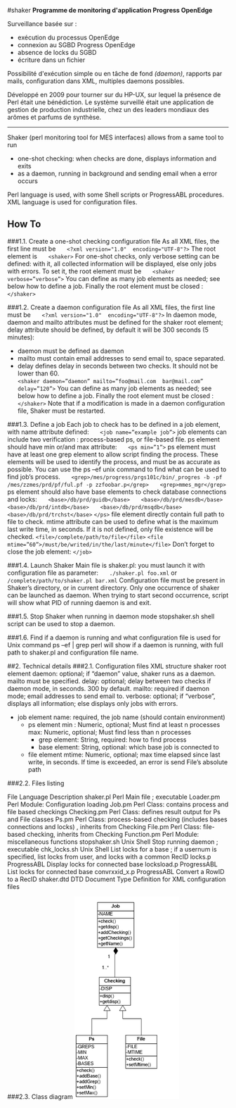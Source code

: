#shaker
**Programme de monitoring d'application Progress OpenEdge**

Surveillance basée sur :
* exécution du processus OpenEdge
* connexion au SGBD Progress OpenEdge
* absence de locks du SGBD
* écriture dans un fichier

Possibilité d'exécution simple ou en tâche de fond *(daemon)*, rapports par mails, configuration dans XML, multiples daemons possibles.

Développé en 2009 pour tourner sur du HP-UX, sur lequel la présence de Perl était une bénédiction.
Le système surveillé était une application de gestion de production industrielle, chez un des leaders mondiaux des arômes et parfums de synthèse.



---

Shaker (perl monitoring tool for MES interfaces) allows from a same tool to run
* one-shot checking: when checks are done, displays information and exits
* as a daemon, running in background and sending email when a error occurs

Perl language is used, with some Shell scripts or ProgressABL procedures. XML language is used for configuration files.

## How To
###1.1.	Create a one-shot checking configuration file
As all XML files, the first line must be
`	<?xml version="1.0"  encoding="UTF-8"?>`
The root element is 
`	<shaker>`
For one-shot checks, only verbose setting can be defined: with it, all collected information will be displayed, else only jobs with errors. To set it, the root element must be
`	<shaker verbose=”verbose”>`
You can define as many job elements as needed; see below how to define a job.
Finally the root element must be closed :
`	</shaker>`

###1.2.	Create a daemon configuration file
As all XML files, the first line must be
`	<?xml version="1.0"  encoding="UTF-8"?>`
In daemon mode, daemon and mailto attributes must be defined for the shaker root element; delay attribute should be defined, by default it will be 300 seconds (5 minutes):
* daemon must be defined as daemon
* mailto must contain email addresses to send email to, space separated.
* delay defines delay in seconds between two checks. It should not be lower than 60.	
`<shaker daemon=”daemon” mailto=”foo@mail.com  bar@mail.com” delay=”120”>`
You can define as many job elements as needed; see below how to define a job.
Finally the root element must be closed :
`	</shaker>`
Note that if a modification is made in a daemon configuration file, Shaker must be restarted.

###1.3.	Define a job
Each job to check has to be defined in a job element, with name attribute defined:
`	<job name=”example job”>`
job elements can include two verification : process-based ps, or file-based file.
ps element should have min or/and max attribute:
`	<ps min=”1”>`
ps element must have at least one grep element to allow script finding the process. These elements will be used to identify the process, and must be as accurate as possible. You can use the ps –ef unix command to find what can be used to find job’s process.
`	<grep>/mes/progress/prgs101c/bin/_progres -b -pf 			/mes/zzmes/prd/pf/ful.pf -p zzfoobar.p</grep>`
`	<grep>mmes_mgr</grep>`
ps element should also have base elements to check database connections and locks:
`	<base>/db/prd/guidb</base>`
`	<base>/db/prd/mesdb</base>`
`	<base>/db/prd/intdb</base>`
`	<base>/db/prd/msqdb</base>`
`	<base>/db/prd/trchst</base>`
`</ps>`
file element directly contain full path to file to check. mtime attribute can be used to define what is the maximum last write time, in seconds. If it is not defined, only file existence will be checked.
		`<file>/complete/path/to/file</file>`
		`<file mtime=”60”>/must/be/writed/in/the/last/minute</file>`
Don’t forget to close the job element:
	`</job>`

###1.4.	Launch Shaker
Main file is shaker.pl: you must launch it with configuration file as parameter:
`	./shaker.pl foo.xml`
or
`	/complete/path/to/shaker.pl bar.xml`
Configuration file must be present in Shaker’s directory, or in current directory.
Only one occurrence of shaker can be launched as daemon. When trying to start second occurrence, script will show what PID of running daemon is and exit.

###1.5.	Stop Shaker when running in daemon mode
stopshaker.sh shell script can be used to stop a daemon.


###1.6.	Find if a daemon is running and what configuration file is used for
Unix command ps –ef | grep perl will show if a daemon is running, with full path to shaker.pl and configuration file name.


##2.	Technical details
###2.1.	Configuration files XML structure
shaker root element
  daemon: optional; if “daemon” value, shaker runs as a daemon. mailto must be specified.
  delay: optional; delay between two checks if daemon mode, in seconds. 300 by default.
  mailto: required if daemon mode; email addresses to send email to.
  verbose: optional; if “verbose”, displays all information; else displays only jobs with errors.
  - job element
    name: required, the job name (should contain environment)
    - ps element
      min : Numeric, optional; Must find at least n processes
      max: Numeric, optional; Must find less than n processes
      - grep element: String, required: how to find process
      - base element: String, optional: which base job is connected to
    - file element
      mtime: Numeric, optional; max time elapsed since last write, in seconds. If time is exceeded, an error is send
        File’s absolute path

###2.2.	Files listing

File	Language	Description
shaker.pl	Perl	Main file ; executable
Loader.pm	Perl	Module: Configuration loading
Job.pm	Perl	Class: contains process and file based checkings
Checking.pm	Perl	Class: defines result output for Ps and File classes
Ps.pm	Perl	Class: process-based checking (includes bases connections and locks) , inherits from Checking
File.pm	Perl	Class: file-based checking, inherits from Checking
Function.pm	Perl	Module: miscellaneous functions
stopshaker.sh	Unix Shell	Stop running daemon ; executable
chk_locks.sh	Unix Shell	List locks for a base ; if a usernum is specified, list locks from user, and locks with a common RecID
locks.p	ProgressABL	Display locks for connected base
locksload.p	ProgressABL	List locks for connected base
convrxxid_x.p	ProgressABL	Convert a RowID to a RecID
shaker.dtd	DTD	Document Type Definition for XML configuration files

###2.3. Class diagram
![UML Class diagram](UMLShaker.jpg)